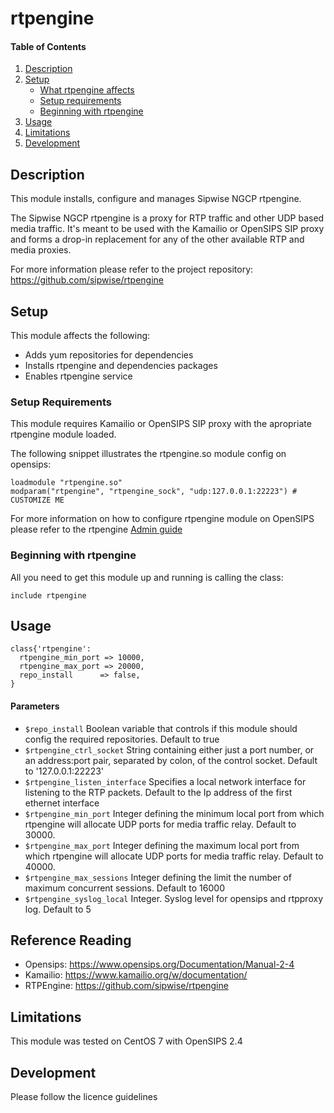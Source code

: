 # rtpengine

#### Table of Contents

1. [Description](#description)
2. [Setup](#setup)
    * [What rtpengine affects](#what-rtpengine-affects)
    * [Setup requirements](#setup-requirements)
    * [Beginning with rtpengine](#beginning-with-rtpengine)
3. [Usage](#usage)
4. [Limitations](#limitations)
5. [Development](#development)

## Description

This module installs, configure and manages Sipwise NGCP rtpengine.

The Sipwise NGCP rtpengine is a proxy for RTP traffic and other UDP based media traffic. It's meant to be used with the Kamailio or OpenSIPS SIP proxy and forms a drop-in replacement for any of the other available RTP and media proxies.

For more information please refer to the project repository: https://github.com/sipwise/rtpengine


## Setup

This module affects the following:

* Adds yum repositories for dependencies
* Installs rtpengine and dependencies packages
* Enables rtpengine service

### Setup Requirements

This module requires Kamailio or OpenSIPS SIP proxy with the apropriate rtpengine module loaded.

The following snippet illustrates the rtpengine.so module config on opensips:

```
loadmodule "rtpengine.so"
modparam("rtpengine", "rtpengine_sock", "udp:127.0.0.1:22223") # CUSTOMIZE ME

```

For more information on how to configure rtpengine module on OpenSIPS please refer to the rtpengine [Admin guide](https://opensips.org/html/docs/modules/2.4.x/rtpengine)


### Beginning with rtpengine

All you need to get this module up and running is calling the class:

```
include rtpengine
```

## Usage

```
class{'rtpengine':
  rtpengine_min_port => 10000,
  rtpengine_max_port => 20000,
  repo_install      => false,
}
```

#### Parameters

* `$repo_install`   Boolean variable that controls if this module should config the required repositories. Default to true
* `$rtpengine_ctrl_socket`   String containing either just a port number, or an address:port pair, separated   by colon, of the control socket. Default to '127.0.0.1:22223'
* `$rtpengine_listen_interface`   Specifies a local network interface for listening to the RTP packets. Default to the Ip address of the first ethernet interface
* `$rtpengine_min_port`   Integer defining the minimum local port from which rtpengine will allocate UDP ports for media traffic relay.  Default to 30000.
* `$rtpengine_max_port`   Integer defining the maximum local port from which rtpengine will allocate UDP ports for media traffic relay.  Default to 40000.
* `$rtpengine_max_sessions`   Integer defining the limit the number of maximum concurrent sessions. Default to 16000
* `$rtpengine_syslog_local` Integer. Syslog level for opensips and rtpproxy log. Default to 5


## Reference Reading

* Opensips: https://www.opensips.org/Documentation/Manual-2-4
* Kamailio: https://www.kamailio.org/w/documentation/
* RTPEngine: https://github.com/sipwise/rtpengine


## Limitations

This module was tested on CentOS 7 with OpenSIPS 2.4


## Development

Please follow the licence guidelines
